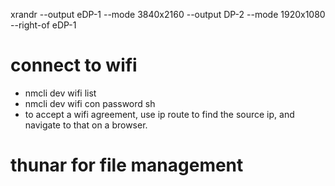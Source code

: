 xrandr --output eDP-1 --mode 3840x2160 --output DP-2 --mode 1920x1080 --right-of eDP-1

# connect to wifi

* nmcli dev wifi list
* nmcli dev wifi con <SSID> password <password>
sh
* to accept a wifi agreement, use ip route to find the source ip,
  and navigate to that on a browser.

# thunar for file management
